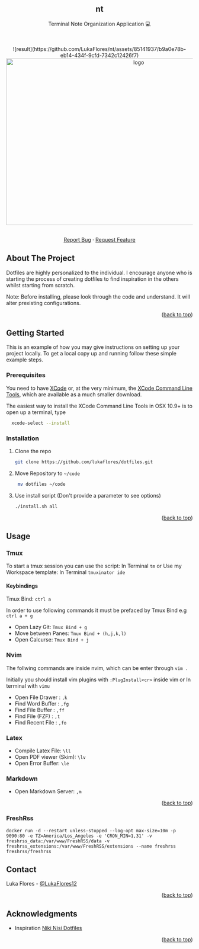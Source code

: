 <!-- Improved compatibility of back to top link: See: https://github.com/othneildrew/Best-README-Template/pull/73 -->
<a name="readme-top"></a>


<!-- PROJECT LOG



O -->

<div>
  <h2 align="center">nt</h2>
  
  <p align="center"> 
    Terminal Note Organization Application 💻 
  </p>
    <br />
  <p align="center"> 
    ![result](https://github.com/LukaFlores/nt/assets/85141937/b9a0e78b-eb14-434f-9cfd-7342c12426f7)
    <br />
    <img src="/resources/lazygit.png" alt="logo" width="700" height="450">
    <br />
  </p>

  <p align="center">
    <br />
    <a href="https://github.com/lukaflores/dotfiles/issues">Report Bug</a>
    ·
    <a href="https://github.com/lukaflores/dotfiles/issues">Request Feature</a>
  </p>
</div>


<!-- ABOUT THE PROJECT -->
## About The Project

Dotfiles are highly personalized to the individual. I encourage anyone who is starting the process of creating dotfiles to find inspiration in the others whilst starting from scratch. 

Note: Before installing, please look through the code and understand. It will alter prexisting configurations.


<p align="right">(<a href="#readme-top">back to top</a>)</p>


<!-- GETTING STARTED -->
## Getting Started

This is an example of how you may give instructions on setting up your project locally.
To get a local copy up and running follow these simple example steps.

### Prerequisites

You need to have [XCode](https://developer.apple.com/downloads/index.action?=xcode) or, at the very minimum, the [XCode Command Line Tools](https://developer.apple.com/downloads/index.action?=command%20line%20tools), which are available as a much smaller download.

The easiest way to install the XCode Command Line Tools in OSX 10.9+ is to open up a terminal, type 
  ```sh
    xcode-select --install
  ``` 

### Installation

1. Clone the repo
   ```sh
   git clone https://github.com/lukaflores/dotfiles.git
   ```
2. Move Repository to `~/code` 
   ```sh
    mv dotfiles ~/code 
   ```
3. Use install script (Don't provide a parameter to see options) 
   ```sh
   ./install.sh all
   ```
   

<p align="right">(<a href="#readme-top">back to top</a>)</p>


<!-- USAGE EXAMPLES -->
## Usage

### Tmux

To start a tmux session you can use the script: In Terminal `tm`
  or 
Use my Workspace template: In Terminal `tmuxinator ide`

#### Keybindings
Tmux Bind: `ctrl a`

In order to use following commands it must be prefaced by Tmux Bind
e.g `ctrl a + g`

- Open Lazy Git: `Tmux Bind + g`
- Move between Panes: `Tmux Bind + (h,j,k,l)` 
- Open Calcurse: `Tmux Bind + j`

### Nvim
The follwing commands are inside nvim, which can be enter through `vim .`

Initially you should install vim plugins with `:PlugInstall<cr>` inside vim
or 
In terminal with `vimu`

- Open File Drawer : `,k`
- Find Word Buffer : `,fg`
- Find File Buffer : `,ff` 
- Find File (FZF) : `,t`
- Find Recent File : `,fo`


### Latex

- Compile Latex File: `\ll`
- Open PDF viewer (Skim): `\lv`
- Open Error Buffer: `\le`

### Markdown

- Open Markdown Server: `,m `


<p align="right">(<a href="#readme-top">back to top</a>)</p>

### FreshRss

``
docker run -d --restart unless-stopped --log-opt max-size=10m -p 9090:80 -e TZ=America/Los_Angeles -e 'CRON_MIN=1,31' -v freshrss_data:/var/www/FreshRSS/data -v freshrss_extensions:/var/www/FreshRSS/extensions --name freshrss freshrss/freshrss
``




<!-- CONTACT -->
## Contact

Luka Flores - [@LukaFlores12](https://twitter.com/LukaFlores12)


<p align="right">(<a href="#readme-top">back to top</a>)</p>


<!-- ACKNOWLEDGMENTS -->
## Acknowledgments

* Inspiration [Niki Nisi Dotfiles](https://github.com/nicknisi/dotfiles)

<p align="right">(<a href="#readme-top">back to top</a>)</p>
